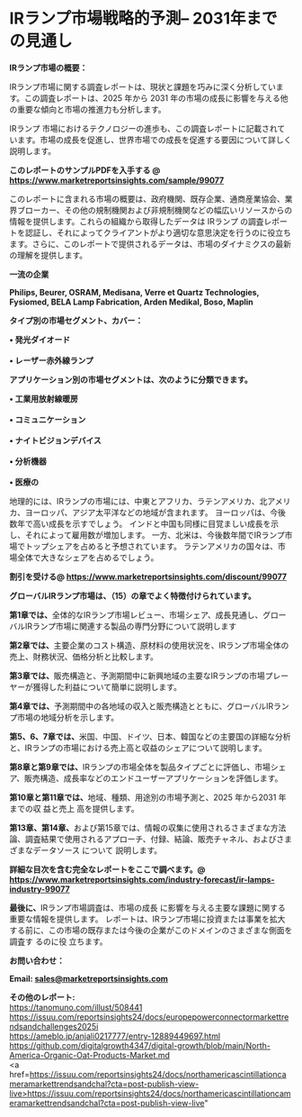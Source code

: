 # IRランプ市場戦略的予測– 2031年までの見通し

<strong><b>IRランプ市場の概要：</b></strong>

IRランプ市場に関する調査レポートは、現状と課題を巧みに深く分析しています。この調査レポートは、2025 年から 2031 年の市場の成長に影響を与える他の重要な傾向と市場の推進力も分析します。

IRランプ 市場におけるテクノロジーの進歩も、この調査レポートに記載されています。市場の成長を促進し、世界市場での成長を促進する要因について詳しく説明します。

<strong>このレポートのサンプルPDFを入手する @ <a href=https://www.marketreportsinsights.com/sample/99077>https://www.marketreportsinsights.com/sample/99077</a></strong>

このレポートに含まれる市場の概要は、政府機関、既存企業、通商産業協会、業界ブローカー、その他の規制機関および非規制機関などの幅広いリソースからの情報を提供します。これらの組織から取得したデータは IRランプ の調査レポートを認証し、それによってクライアントがより適切な意思決定を行うのに役立ちます。さらに、このレポートで提供されるデータは、市場のダイナミクスの最新の理解を提供します。

<strong>一流の企業</strong>

<strong><b>Philips, Beurer, OSRAM, Medisana, Verre et Quartz Technologies, Fysiomed, BELA Lamp Fabrication, Arden Medikal, Boso, Maplin</b></strong>

<strong><b>タイプ別の市場セグメント、カバー：</b></strong>

<strong>• 発光ダイオード<br><br>• レーザー赤外線ランプ</strong>

<strong><b>アプリケーション別の市場セグメントは、次のように分類できます。</b></strong>

<strong>• 工業用放射線暖房<br><br>• コミュニケーション<br><br>• ナイトビジョンデバイス<br><br>• 分析機器<br><br>• 医療の</strong>

 地理的には、IRランプの市場には、中東とアフリカ、ラテンアメリカ、北アメリカ、ヨーロッパ、アジア太平洋などの地域が含まれます。 ヨーロッパは、今後数年で高い成長を示すでしょう。 インドと中国も同様に目覚ましい成長を示し、それによって雇用数が増加します。 一方、北米は、今後数年間でIRランプ市場でトップシェアを占めると予想されています。 ラテンアメリカの国々は、市場全体で大きなシェアを占めるでしょう。

<strong>割引を受ける@ <a href=https://www.marketreportsinsights.com/discount/99077>https://www.marketreportsinsights.com/discount/99077</a></strong>

<strong><b>グローバルIRランプ市場は、（15）の章でよく特徴付けられています。</b></strong>

<strong><b>第</b></strong><strong><b>1章では、</b></strong>全体的なIRランプ市場レビュー、市場シェア、成長見通し、グローバルIRランプ市場に関連する製品の専門分野について説明します

<strong><b>第2章では、</b></strong>主要企業のコスト構造、原材料の使用状況を、IRランプ市場全体の売上、財務状況、価格分析と比較します。

<strong><b>第3章では、</b></strong>販売構造と、予測期間中に新興地域の主要なIRランプの市場プレーヤーが獲得した利益について簡単に説明します。

<strong><b>第4章では、</b></strong>予測期間中の各地域の収入と販売構造とともに、グローバルIRランプ市場の地域分析を示します。

<strong><b>第5、6、7章では、</b></strong>米国、中国、ドイツ、日本、韓国などの主要国の詳細な分析と、IRランプの市場における売上高と収益のシェアについて説明します。

<strong><b>第8章と第9章では、</b></strong>IRランプの市場全体を製品タイプごとに評価し、市場シェア、販売構造、成長率などのエンドユーザーアプリケーションを評価します。

<strong><b>第10章と第11章では、</b></strong>地域、種類、用途別の市場予測と、2025 年から2031 年までの収 益と売上 高を提供します。

<strong><b>第13章、第14章、</b></strong>および第15章では、情報の収集に使用されるさまざまな方法論、調査結果で使用されるアプローチ、付録、結論、販売チャネル、およびさまざまなデータソース について 説明します。

<strong>詳細な目次を含む完全なレポートをここで調べます。@ <a href=https://www.marketreportsinsights.com/industry-forecast/ir-lamps-industry-99077>https://www.marketreportsinsights.com/industry-forecast/ir-lamps-industry-99077</a></strong>

<strong><b>最後に、</b></strong>IRランプ市場調査は、市場の成長 に影響を</a>与える主要な課題に関する重要な情報を提供します。 レポートは、IRランプ市場に投資または事業を拡大する前に、この市場の既存または今後の企業がこのドメインのさまざまな側面を調査す るのに役 立ちます。

<strong><b>お問い合わせ：</b></strong>

<strong>Email: </strong><a href=mailto:sales@marketreportsinsights.com><strong>sales@marketreportsinsights.com</strong></a>

<strong>その他のレポート:</strong>
<br>
<a href=https://tanomuno.com/illust/508441>https://tanomuno.com/illust/508441</a>
<br>
<a href=https://issuu.com/reportsinsights24/docs/europepowerconnectormarkettrendsandchallenges2025i>https://issuu.com/reportsinsights24/docs/europepowerconnectormarkettrendsandchallenges2025i</a>
<br>
<a href=https://ameblo.jp/anjali0217777/entry-12889449697.html>https://ameblo.jp/anjali0217777/entry-12889449697.html</a>
<br>
<a href=https://github.com/digitalgrowth4347/digital-growth/blob/main/North-America-Organic-Oat-Products-Market.md>https://github.com/digitalgrowth4347/digital-growth/blob/main/North-America-Organic-Oat-Products-Market.md</a>
<br>
<a href=https://issuu.com/reportsinsights24/docs/northamericascintillationcameramarkettrendsandchal?cta=post-publish-view-live>https://issuu.com/reportsinsights24/docs/northamericascintillationcameramarkettrendsandchal?cta=post-publish-view-live</a>"
